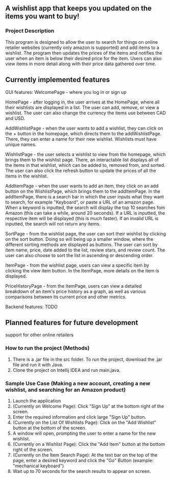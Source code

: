 
## A wishlist app that keeps you updated on the items you want to buy!

### Project Description
This program is designed to allow the user to search for things on online retailer websites (currently only amazon is supported) and add items to a wishlist. The program then updates the prices of the items and notifies the user when an item is below their desired price for the item. Users can also view items in more detail along with their price data gathered over time.

## Currently implemented features
GUI features:
WelcomePage - where you log in or sign up

HomePage - after logging in, the user arrives at the HomePage, where all their wishlists are displayed in a list. The user can add, remove, or view a wishlist. The user can also change the currency the items use between CAD and USD. 

AddWishlistPage - when the user wants to add a wishlist, they can click on the + button in the homepage, which directs them to the addWishlistPage. There, they can enter a name for their new wishlist. Wishlists must have unique names.

WishlistPage - the user selects a wishlist to view from the homepage, which brings them to the wishlist page. There, an interactable list displays all of the items in that wishlist, which can be added to, removed from, and sorted. The user can also click the refresh button to update the prices of all the items in the wishlist.

AddItemPage - when the user wants to add an item, they click on an add button on the WishlistPage, which brings them to the addItemPage. In the addItemPage, there is a search bar in which the user inputs what they want to search, for example "Keyboard", or paste a URL of an amazon page. When a keyword is inputted, the search will display the top 10 searches fom Amazon (this can take a while, around 20 seconds). If a URL is inputted, the respective item will be displayed (this is much faster). If an invalid URL is inputted, the search will not return any items.

SortPage - from the wishlist page, the user can sort their wishlist by clicking on the sort button. Doing so will being up a smaller window, where the different sorting methods are displayed as buttons. The user can sort by item name, price, date added to the list, review stars, and review count. The user can also choose to sort the list in ascending or descending order. 

ItemPage - from the wishlist page, users can view a specific item by clicking the view item button. In the ItemPage, more details on the item is displayed.

PriceHistoryPage - from the ItemPage, users can view a detailed breakdown of an item's price history as a graph, as well as various comparisons between its current price and other metrics.

Backend features:
TODO


## Planned features for future development
support for other online retailers

### How to run the project (Methods)

1. There is a .jar file in the src folder. To run the project, download the .jar file and run it with Java.
2. Clone the project on Intellij IDEA and run main.java.

### Sample Use Case (Making a new account, creating a new wishlist, and searching for an Amazon product)
1. Launch the application
2. (Currently on Welcome Page): Click "Sign Up" at the bottom right of the screen.
3. Enter the required information and click large "Sign Up" button.
4. (Currently on the List Of Wishlists Page): Click on the "Add Wishlist" button at the bottom of the screen.
5. A window will open, prompting the user to enter a name for the new wishlist.
6. (Currently on a Wishlist Page): Click the "Add Item" button at the bottom right of the screen.
7. (Currently on the Item Search Page): At the text bar on the top of the page, enter a desired keyword and click the "Go" Button (example: "mechanical keyboard")
8. Wait up to 70 seconds for the search results to appear on screen. 
